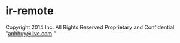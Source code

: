 ir-remote
=========

Copyright  2014 Inc. All Rights Reserved Proprietary and Confidential "anhhuy@live.com "
